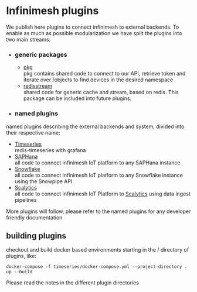 # Infinimesh plugins
We publish here plugins to connect infinimesh to external backends. To enable as much as possible modularization we have split the plugins into two main streams:  
* ### generic packages
   * [pkg](pkg)  
   pkg contains shared code to connect to our API, retrieve token and iterate over /objects to find devices in the desired namespace  
   * [redisstream](redistream)  
   shared code for generic cache and stream, based on redis. This package can be included into future plugins.
   
* ### named plugins  
named plugins describing the external backends and system, divided into their respective name:  
   * [Timeseries](timeseries)  
   redis-timeseries with grafana  
   * [SAPHana](SAPHana)  
   all code to connect infinimesh IoT platform to any SAPHana instance
   * [Snowflake](Snowflake)  
   all code to connect infinimesh IoT platform to any Snowflake instance using the Snowpipe API  
   * [Scalytics](Scalytics)  
   all code to connect infinimesh IoT Platform to [Scalytics](https://www.scalytics.io) using data ingest pipelines
  
More plugins will follow, please refer to the named plugins for any developer friendly documentation  
  
## building plugins
checkout and build docker based environments starting in the / directory of plugins, like:  
```
docker-compose -f timeseries/docker-compose.yml --project-directory . up --build
```
Please read the notes in the different plugin directories
